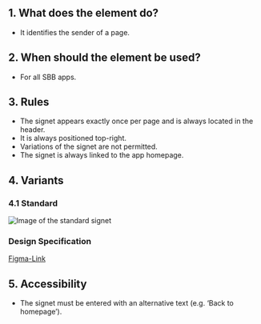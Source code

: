 ## 1. What does the element do?
*   It identifies the sender of a page.

## 2. When should the element be used?
*   For all SBB apps.

## 3. Rules
*   The signet appears exactly once per page and is always located in the header.
*   It is always positioned top-right.
*   Variations of the signet are not permitted.
*   The signet is always linked to the app homepage.


## 4. Variants

<label class="switch" style="display:none"><input type="checkbox"><span class="slider round"></span></label>


### 4.1 Standard
![Image of the standard signet](https://raw.githubusercontent.com/sbb-design-systems/design-system-mobile-documentation/doku-update/documentation/brand/images/ME04_Signet.png 'class: image light')


### Design Specification
[Figma-Link](https://www.figma.com/file/WOtLIam1xwrqcgnAITsEhV/Design-System-Mobile?node-id=11%3A3793)


## 5. Accessibility
*   The signet must be entered with an alternative text (e.g. ‘Back to homepage’).